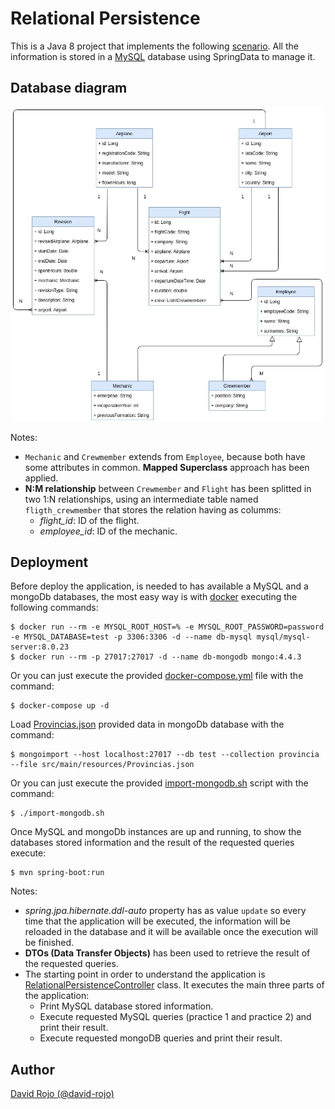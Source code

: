 # Relational Persistence

This is a Java 8 project that implements the following [scenario](doc/scenario.md). All the information is stored in a [MySQL](https://www.mysql.com/) database using SpringData to manage it.

## Database diagram

![DB DIAGRAM](doc/img/diagram.jpg)

Notes:

* ```Mechanic``` and ```Crewmember``` extends from ```Employee```, because both have some attributes in common. **Mapped Superclass** approach has been applied.
* **N:M relationship** between ```Crewmember``` and ```Flight``` has been splitted in two 1:N relationships, using an intermediate table named ```fligth_crewmember``` that stores the relation having as columms:
  * *flight_id*: ID of the flight.
  * *employee_id*: ID of the mechanic.

## Deployment

Before deploy the application, is needed to has available a MySQL and a mongoDb databases, the most easy way is with [docker](https://www.docker.com/) executing the following commands:

```
$ docker run --rm -e MYSQL_ROOT_HOST=% -e MYSQL_ROOT_PASSWORD=password -e MYSQL_DATABASE=test -p 3306:3306 -d --name db-mysql mysql/mysql-server:8.0.23
$ docker run --rm -p 27017:27017 -d --name db-mongodb mongo:4.4.3
```

Or you can just execute the provided [docker-compose.yml](docker-compose.yml) file with the command:

```
$ docker-compose up -d
```

Load [Provincias.json](src/main/resources/Provincias.json) provided data in mongoDb database with the command:

```
$ mongoimport --host localhost:27017 --db test --collection provincia --file src/main/resources/Provincias.json
```

Or you can just execute the provided [import-mongodb.sh](import-mongodb.sh) script with the command:

```
$ ./import-mongodb.sh
```

Once MySQL and mongoDb instances are up and running, to show the databases stored information and the result of the requested queries execute:

```
$ mvn spring-boot:run
```

Notes:

* *spring.jpa.hibernate.ddl-auto* property has as value ```update``` so every time that the application will be executed, the information will be reloaded in the database and it will be available once the execution will be finished. 
* **DTOs (Data Transfer Objects)** has been used to retrieve the result of the requested queries.
* The starting point in order to understand the application is [RelationalPersistenceController](src/main/java/com/cloudapps/relational_persistence/controller/RelationalPersistenceController.java) class. It executes the main three parts of the application:
  * Print MySQL database stored information.
  * Execute requested MySQL queries (practice 1 and practice 2) and print their result.
  * Execute requested mongoDB queries and print their result.

## Author

[David Rojo (@david-rojo)](https://github.com/david-rojo)

